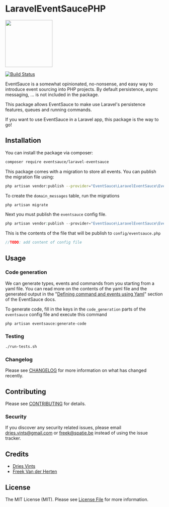 # LaravelEventSaucePHP

<img src="https://eventsauce.io/static/logo.svg" height="150px" width="150px">

[![Build Status](https://travis-ci.org/EventSaucePHP/EventSauceLaravel.svg?branch=master)](https://travis-ci.org/EventSaucePHP/EventSauce)

EventSauce is a somewhat opinionated, no-nonsense, and easy way to introduce event sourcing into PHP projects. By default persistence, async messaging, ... is not included in the package.

This package allows EventSauce to make use Laravel's persistence features, queues and running commands.

If you want to use EventSauce in a Laravel app, this package is the way to go!

## Installation

You can install the package via composer:

```bash
composer require eventsauce/laravel-eventsauce
```

This package comes with a migration to store all events. You can publish the migration file using:

```bash
php artisan vendor:publish --provider="EventSauce\LaravelEventSauce\EventSauceServiceProvider" --tag="migrations"
```

To create the `domain_messages` table, run the migrations

```bash
php artisan migrate
```

Next you must publish the `eventsauce` config file.

```php
php artisan vendor:publish --provider="EventSauce\LaravelEventSauce\EventSauceServiceProvider" --tag="config"
```

This is the contents of the file that will be publish to `config/eventsauce.php`

```php
//TODO: add content of config file
```

## Usage

### Code generation

We can generate types, events and commands from you starting from a yaml file. You can read more on the contents of the yaml file and the generated output in the "[Defining command and events using Yaml](https://eventsauce.io/docs/getting-started/create-events-and-commands/)" section of the EventSauce docs.

To generate code, fill in the keys in the `code_generation` parts of the `eventsauce` config file and execute this command

```
php artisan eventsauce:generate-code
```

### Testing

``` bash
./run-tests.sh
```

### Changelog

Please see [CHANGELOG](CHANGELOG.md) for more information on what has changed recently.

## Contributing

Please see [CONTRIBUTING](CONTRIBUTING.md) for details.

### Security

If you discover any security related issues, please email dries.vints@gmail.com or freek@spatie.be instead of using the issue tracker.

## Credits

- [Dries Vints](https://github.com/driesvints)
- [Freek Van der Herten](https://github.com/freekmurze)

## License

The MIT License (MIT). Please see [License File](LICENSE.md) for more information.
